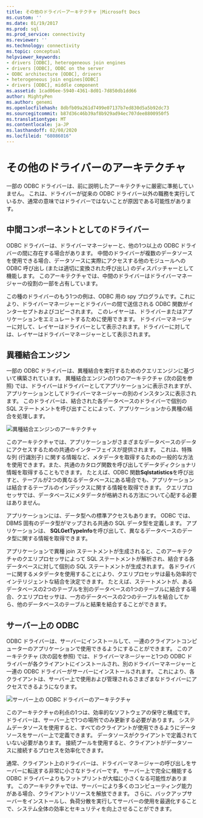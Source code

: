 ```yaml
---
title: その他のドライバーアーキテクチャ |Microsoft Docs
ms.custom: ''
ms.date: 01/19/2017
ms.prod: sql
ms.prod_service: connectivity
ms.reviewer: ''
ms.technology: connectivity
ms.topic: conceptual
helpviewer_keywords:
- drivers [ODBC], heterogeneous join engines
- drivers [ODBC], ODBC on the server
- ODBC architecture [ODBC], drivers
- heterogeneous join engines[ODBC]
- drivers [ODBC], middle component
ms.assetid: 1cad06ee-5940-4361-8d01-7d850db1dd66
author: MightyPen
ms.author: genemi
ms.openlocfilehash: 8dbfb09a261d7499e07137b7ed830d5a5b92dc73
ms.sourcegitcommit: b87d36c46b39af8b929ad94ec707dee8800950f5
ms.translationtype: MT
ms.contentlocale: ja-JP
ms.lasthandoff: 02/08/2020
ms.locfileid: "68086016"
---
```

# <a name="other-driver-architectures"></a>その他のドライバーのアーキテクチャ
一部の ODBC ドライバーは、前に説明したアーキテクチャに厳密に準拠していません。 これは、ドライバーが従来の ODBC ドライバー以外の職務を実行しているか、通常の意味ではドライバーではないことが原因である可能性があります。  
  
## <a name="driver-as-a-middle-component"></a>中間コンポーネントとしてのドライバー  
 ODBC ドライバーは、ドライバーマネージャーと、他の1つ以上の ODBC ドライバーの間に存在する場合があります。 中間のドライバーが複数のデータソースを使用できる場合、データソースに実際にアクセスする他のモジュールへの ODBC 呼び出し (または適切に変換された呼び出し) のディスパッチャーとして機能します。 このアーキテクチャでは、中間のドライバーはドライバーマネージャーの役割の一部を占有しています。  
  
 この種のドライバーのもう1つの例は、ODBC 用の spy プログラムです。これにより、ドライバーマネージャーとドライバーの間で送信される ODBC 関数がインターセプトおよびコピーされます。 このレイヤーは、ドライバーまたはアプリケーションをエミュレートするために使用できます。 ドライバーマネージャーに対して、レイヤーはドライバーとして表示されます。ドライバーに対しては、レイヤーはドライバーマネージャーとして表示されます。  
  
## <a name="heterogeneous-join-engines"></a>異種結合エンジン  
 一部の ODBC ドライバーは、異種結合を実行するためのクエリエンジンに基づいて構築されています。 異種結合エンジンの1つのアーキテクチャ (次の図を参照) では、ドライバーはドライバーとしてアプリケーションに表示されますが、アプリケーションとしてドライバーマネージャーの別のインスタンスに表示されます。 このドライバーは、結合された各データベースのドライバーで個別の SQL ステートメントを呼び出すことによって、アプリケーションから異種の結合を処理します。  
  
 ![異種結合エンジンのアーキテクチャ](../../odbc/reference/media/fig3-4.gif "fig3-4")  
  
 このアーキテクチャでは、アプリケーションがさまざまなデータベースのデータにアクセスするための共通のインターフェイスが提供されます。 これは、特殊な列 (行識別子) に関する情報など、メタデータを取得するための一般的な方法を使用できます。また、共通のカタログ関数を呼び出してデータディクショナリ情報を取得することもできます。 たとえば、ODBC 関数**Sqlstatistics**を呼び出すと、テーブルが2つの異なるデータベースにある場合でも、アプリケーションは結合するテーブルのインデックスに関する情報を取得できます。 クエリプロセッサでは、データベースにメタデータが格納される方法について心配する必要はありません。  
  
 アプリケーションには、データ型への標準アクセスもあります。 ODBC では、DBMS 固有のデータ型がマップされる共通の SQL データ型を定義します。 アプリケーションは、 **SQLGetTypeInfo**を呼び出して、異なるデータベースのデータ型に関する情報を取得できます。  
  
 アプリケーションで異種 join ステートメントが生成されると、このアーキテクチャのクエリプロセッサによって SQL ステートメントが解析され、結合する各データベースに対して個別の SQL ステートメントが生成されます。 各ドライバーに関するメタデータを使用することにより、クエリプロセッサは最も効率的でインテリジェントな結合を決定できます。 たとえば、ステートメントが、あるデータベースの2つのテーブルを別のデータベースの1つのテーブルに結合する場合、クエリプロセッサは、一方のデータベースの2つのテーブルを結合してから、他のデータベースのテーブルと結果を結合することができます。  
  
## <a name="odbc-on-the-server"></a>サーバー上の ODBC  
 ODBC ドライバーは、サーバーにインストールして、一連のクライアントコンピューターのアプリケーションで使用できるようにすることができます。 このアーキテクチャ (次の図を参照) では、ドライバーマネージャーと1つの ODBC ドライバーが各クライアントにインストールされ、別のドライバーマネージャーと一連の ODBC ドライバーがサーバーにインストールされます。 これにより、各クライアントは、サーバー上で使用および管理されるさまざまなドライバーにアクセスできるようになります。  
  
 ![サーバー上の ODBC ドライバーのアーキテクチャ](../../odbc/reference/media/fig3-5.gif "FIG3-5")  
  
 このアーキテクチャの利点の1つは、効率的なソフトウェアの保守と構成です。 ドライバーは、サーバー上で1つの場所でのみ更新する必要があります。 システムデータソースを使用すると、すべてのクライアントが使用できるようにデータソースをサーバー上で定義できます。 データソースがクライアントで定義されていない必要があります。 接続プールを使用すると、クライアントがデータソースに接続するプロセスを効率化できます。  
  
 通常、クライアント上のドライバーは、ドライバーマネージャーの呼び出しをサーバーに転送する非常に小さなドライバーです。 サーバー上で完全に機能する ODBC ドライバーよりもフットプリントが大幅に小さくなる可能性があります。 このアーキテクチャでは、サーバーにより多くのコンピューティング能力がある場合、クライアントリソースを解放できます。 さらに、バックアップサーバーをインストールし、負荷分散を実行してサーバーの使用を最適化することで、システム全体の効率とセキュリティを向上させることができます。

